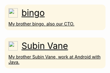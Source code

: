 <!DOCTYPE html>
<html lang="en">
<head>
  <meta charset="UTF-8">
  <meta name="viewport" content="width=device-width, initial-scale=1.0">
  <title>Document</title>
  <style type="text/css">
    .list{
      margin: 0 auto;
      padding: 0;
      display: flex;
      flex-wrap: wrap;
      width:100%;
    }
    .item{
      margin: 0 24px 24px 0;
      display: block;
      padding: 12px;
      width: 300px;
      border-radius: 12px;
      background-color: #fad44922;
      cursor: pointer;
      color:#000;
    }
    .item-head{
      display: flex;
    }
    .item-head__logo{
      width: 30px;
      height: 30px;
    }
    .item-head__name{
      margin-left: 12px;
      line-height: 30px;
      font-size: 28px;
    }
    .item__des{
      margin-top: 12px;
    }
  </style>
</head>
<body>
  <ul class="list">
    <a class="item" href="https://bingozb.github.io/">
      <div class="item-head">
        <img class="item-head__logo" src="/assets/img/bingo_logo.png"></img>
        <span class="item-head__name">bingo</span>
      </div>
      <div class="item__des">
        My brother bingo, also our CTO.
      </div>
    </a>
    <a class="item" href="http://blog.vane.ren/">
      <div class="item-head">
        <img class="item-head__logo" src="/assets/img/vane_logo.jpg"></img>
        <span class="item-head__name">Subin Vane</span>
      </div>
      <div class="item__des">
        My brother Subin Vane, work at Android with Java.
      </div>
    </a>
  </ul>
</body>
</html>
